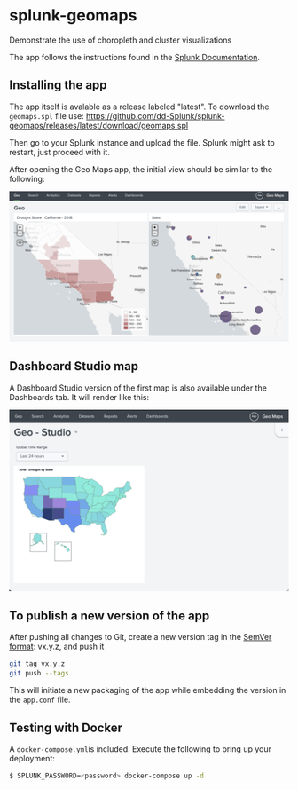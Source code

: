 # splunk-geomaps

Demonstrate the use of choropleth and cluster visualizations

The app follows the instructions found in the [Splunk Documentation](https://docs.splunk.com/Documentation/Splunk/latest/Viz/GenerateMap).

## Installing the app
The app itself is avalable as a release labeled "latest".
To download the `geomaps.spl` file use: https://github.com/dd-Splunk/splunk-geomaps/releases/latest/download/geomaps.spl 

Then go to your Splunk instance and upload the file.
Splunk might ask to restart, just proceed with it.

After opening the Geo Maps app, the initial view should be similar to the following:

![InitialView](apps/pictures/InitialView.png)



## Dashboard Studio map

A Dashboard Studio version of the first map is also available under the Dashboards tab.
It will render like this:

![GeoStudio](apps/pictures/GeoStudio.png)



## To publish a new version of the app

After pushing all changes to Git, create a new version tag in the [SemVer format](https://semver.org): vx.y.z, and push it

```bash
git tag vx.y.z
git push --tags
````

This will initiate a new packaging of the app while embedding the version in the `app.conf` file.

## Testing with Docker

A `docker-compose.yml`is included. 
Execute the following to bring up your deployment:

```bash
$ SPLUNK_PASSWORD=<password> docker-compose up -d
```

